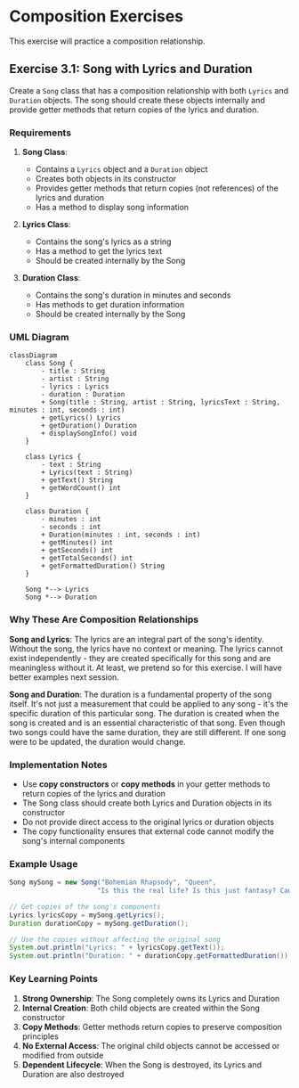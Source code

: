 # Composition Exercises

This exercise will practice a composition relationship.

## Exercise 3.1: Song with Lyrics and Duration

Create a `Song` class that has a composition relationship with both `Lyrics` and `Duration` objects. The song should create these objects internally and provide getter methods that return copies of the lyrics and duration.

### Requirements

1. **Song Class**: 
   - Contains a `Lyrics` object and a `Duration` object
   - Creates both objects in its constructor
   - Provides getter methods that return copies (not references) of the lyrics and duration
   - Has a method to display song information

2. **Lyrics Class**:
   - Contains the song's lyrics as a string
   - Has a method to get the lyrics text
   - Should be created internally by the Song

3. **Duration Class**:
   - Contains the song's duration in minutes and seconds
   - Has methods to get duration information
   - Should be created internally by the Song

### UML Diagram

```mermaid
classDiagram
    class Song {
        - title : String
        - artist : String
        - lyrics : Lyrics
        - duration : Duration
        + Song(title : String, artist : String, lyricsText : String, minutes : int, seconds : int)
        + getLyrics() Lyrics
        + getDuration() Duration
        + displaySongInfo() void
    }
    
    class Lyrics {
        - text : String
        + Lyrics(text : String)
        + getText() String
        + getWordCount() int
    }
    
    class Duration {
        - minutes : int
        - seconds : int
        + Duration(minutes : int, seconds : int)
        + getMinutes() int
        + getSeconds() int
        + getTotalSeconds() int
        + getFormattedDuration() String
    }
    
    Song *--> Lyrics
    Song *--> Duration
```

### Why These Are Composition Relationships

**Song and Lyrics**: The lyrics are an integral part of the song's identity. Without the song, the lyrics have no context or meaning. The lyrics cannot exist independently - they are created specifically for this song and are meaningless without it. At least, we pretend so for this exercise. I will have better examples next session.

**Song and Duration**: The duration is a fundamental property of the song itself. It's not just a measurement that could be applied to any song - it's the specific duration of this particular song. The duration is created when the song is created and is an essential characteristic of that song. Even though two songs could have the same duration, they are still different. If one song were to be updated, the duration would change.

### Implementation Notes

- Use **copy constructors** or **copy methods** in your getter methods to return copies of the lyrics and duration
- The Song class should create both Lyrics and Duration objects in its constructor
- Do not provide direct access to the original lyrics or duration objects
- The copy functionality ensures that external code cannot modify the song's internal components

### Example Usage

```java
Song mySong = new Song("Bohemian Rhapsody", "Queen", 
                      "Is this the real life? Is this just fantasy? Caught in a landslide, no escape from reality", 5, 55);

// Get copies of the song's components
Lyrics lyricsCopy = mySong.getLyrics();
Duration durationCopy = mySong.getDuration();

// Use the copies without affecting the original song
System.out.println("Lyrics: " + lyricsCopy.getText());
System.out.println("Duration: " + durationCopy.getFormattedDuration());
```

### Key Learning Points

1. **Strong Ownership**: The Song completely owns its Lyrics and Duration
2. **Internal Creation**: Both child objects are created within the Song constructor
3. **Copy Methods**: Getter methods return copies to preserve composition principles
4. **No External Access**: The original child objects cannot be accessed or modified from outside
5. **Dependent Lifecycle**: When the Song is destroyed, its Lyrics and Duration are also destroyed
